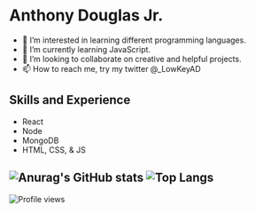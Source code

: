 # Anthony Douglas Jr.
- 👀 I’m interested in learning different programming languages.
- 🌱 I’m currently learning JavaScript.
- 💞️ I’m looking to collaborate on creative and helpful projects.
- 📫 How to reach me, try my twitter @_LowKeyAD

## Skills and Experience 
- React
- Node
- MongoDB
- HTML, CSS, & JS

## ![Anurag's GitHub stats](https://github-readme-stats.vercel.app/api?username=LowKeyAD&show_icons=true&theme=tokyonight) ![Top Langs](https://github-readme-stats.vercel.app/api/top-langs/?username=LowKeyAD&layout=compact)

![Profile views](https://gpvc.arturio.dev/LowKeyAD)



<!---
LowKeyAD/LowKeyAD is a ✨ special ✨ repository because its `README.md` (this file) appears on your GitHub profile.
You can click the Preview link to take a look at your changes.
--->
